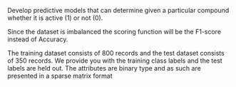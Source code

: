 Develop predictive models that can determine given a particular compound whether it is active (1) or not (0).


Since the dataset is imbalanced the scoring function will be the F1-score instead of Accuracy.

The training dataset consists of 800 records and the test dataset consists of 350 records. We
provide you with the training class labels and the test labels are held out. The attributes are
binary type and as such are presented in a sparse matrix format
